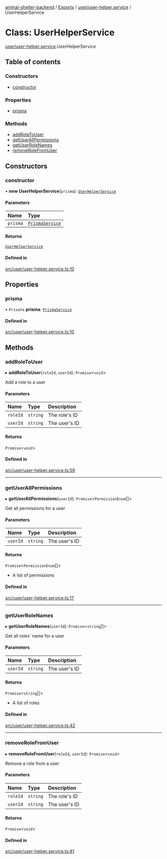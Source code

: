 [animal-shelter-backend](../README.md) / [Exports](../modules.md) / [user/user-helper.service](../modules/user_user_helper_service.md) / UserHelperService

# Class: UserHelperService

[user/user-helper.service](../modules/user_user_helper_service.md).UserHelperService

## Table of contents

### Constructors

- [constructor](user_user_helper_service.UserHelperService.md#constructor)

### Properties

- [prisma](user_user_helper_service.UserHelperService.md#prisma)

### Methods

- [addRoleToUser](user_user_helper_service.UserHelperService.md#addroletouser)
- [getUserAllPermissions](user_user_helper_service.UserHelperService.md#getuserallpermissions)
- [getUserRoleNames](user_user_helper_service.UserHelperService.md#getuserrolenames)
- [removeRoleFromUser](user_user_helper_service.UserHelperService.md#removerolefromuser)

## Constructors

### constructor

• **new UserHelperService**(`prisma`): [`UserHelperService`](user_user_helper_service.UserHelperService.md)

#### Parameters

| Name | Type |
| :------ | :------ |
| `prisma` | [`PrismaService`](prisma_prisma_service.PrismaService.md) |

#### Returns

[`UserHelperService`](user_user_helper_service.UserHelperService.md)

#### Defined in

[src/user/user-helper.service.ts:10](https://github.com/B4LiN7/animal-shelter-backend/blob/433cf0c1c0d87c638e9f68cdba4d5975f6f24447/src/user/user-helper.service.ts#L10)

## Properties

### prisma

• `Private` **prisma**: [`PrismaService`](prisma_prisma_service.PrismaService.md)

#### Defined in

[src/user/user-helper.service.ts:10](https://github.com/B4LiN7/animal-shelter-backend/blob/433cf0c1c0d87c638e9f68cdba4d5975f6f24447/src/user/user-helper.service.ts#L10)

## Methods

### addRoleToUser

▸ **addRoleToUser**(`roleId`, `userId`): `Promise`\<`void`\>

Add a role to a user

#### Parameters

| Name | Type | Description |
| :------ | :------ | :------ |
| `roleId` | `string` | The role's ID |
| `userId` | `string` | The user's ID |

#### Returns

`Promise`\<`void`\>

#### Defined in

[src/user/user-helper.service.ts:59](https://github.com/B4LiN7/animal-shelter-backend/blob/433cf0c1c0d87c638e9f68cdba4d5975f6f24447/src/user/user-helper.service.ts#L59)

___

### getUserAllPermissions

▸ **getUserAllPermissions**(`userId`): `Promise`\<`PermissionEnum`[]\>

Get all permissions for a user

#### Parameters

| Name | Type | Description |
| :------ | :------ | :------ |
| `userId` | `string` | The user's ID |

#### Returns

`Promise`\<`PermissionEnum`[]\>

- A list of permissions

#### Defined in

[src/user/user-helper.service.ts:17](https://github.com/B4LiN7/animal-shelter-backend/blob/433cf0c1c0d87c638e9f68cdba4d5975f6f24447/src/user/user-helper.service.ts#L17)

___

### getUserRoleNames

▸ **getUserRoleNames**(`userId`): `Promise`\<`string`[]\>

Get all roles' name for a user

#### Parameters

| Name | Type | Description |
| :------ | :------ | :------ |
| `userId` | `string` | The user's ID |

#### Returns

`Promise`\<`string`[]\>

- A list of roles

#### Defined in

[src/user/user-helper.service.ts:42](https://github.com/B4LiN7/animal-shelter-backend/blob/433cf0c1c0d87c638e9f68cdba4d5975f6f24447/src/user/user-helper.service.ts#L42)

___

### removeRoleFromUser

▸ **removeRoleFromUser**(`roleId`, `userId`): `Promise`\<`void`\>

Remove a role from a user

#### Parameters

| Name | Type | Description |
| :------ | :------ | :------ |
| `roleId` | `string` | The role's ID |
| `userId` | `string` | The user's ID |

#### Returns

`Promise`\<`void`\>

#### Defined in

[src/user/user-helper.service.ts:81](https://github.com/B4LiN7/animal-shelter-backend/blob/433cf0c1c0d87c638e9f68cdba4d5975f6f24447/src/user/user-helper.service.ts#L81)
